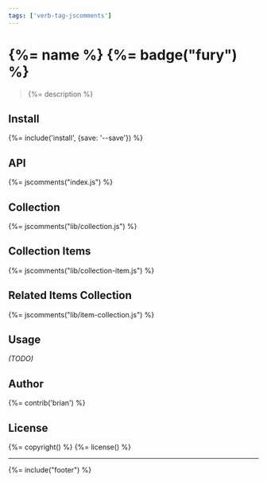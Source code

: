 ```yaml
---
tags: ['verb-tag-jscomments']
---
```

# {%= name %} {%= badge("fury") %}

> {%= description %}

## Install
{%= include('install', {save: '--save'}) %}

## API

{%= jscomments("index.js") %}

## Collection

{%= jscomments("lib/collection.js") %}

## Collection Items

{%= jscomments("lib/collection-item.js") %}

## Related Items Collection

{%= jscomments("lib/item-collection.js") %}

## Usage

_(TODO)_

## Author
{%= contrib('brian') %}

## License
{%= copyright() %}
{%= license() %}

***

{%= include("footer") %}
